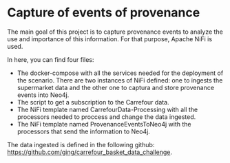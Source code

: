 # Capture of events of provenance
The main goal of this project is to capture provenance events to analyze the use and importance of this information. For that purpose, Apache NiFi is used.

In here, you can find four files:
- The docker-compose with all the services needed for the deployment of the scenario. There are two instances of NiFi defined: one to ingests the supermarket data and the other one to captura and store provenance events into Neo4j. 
- The script to get a subscription to the Carrefour data.
- The NiFi template named CarrefourData-Processing with all the processors needed to proccess and change the data ingested.
- The NiFi template named ProvenanceEventsToNeo4j with the processors that send the information to Neo4j.

The data ingested is defined in the following github: https://github.com/ging/carrefour_basket_data_challenge.
